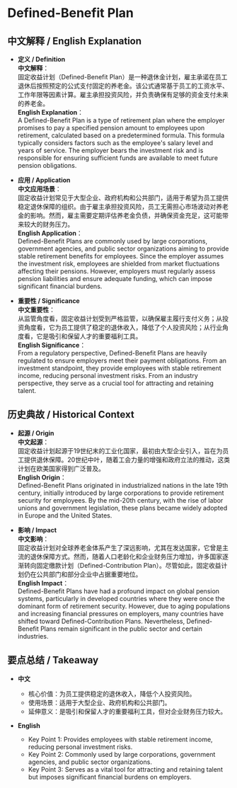 # Defined-Benefit Plan

## 中文解释 / English Explanation

* **定义 / Definition**  
  **中文解释**：  
  固定收益计划（Defined-Benefit Plan）是一种退休金计划，雇主承诺在员工退休后按照预定的公式支付固定的养老金。该公式通常基于员工的工资水平、工作年限等因素计算。雇主承担投资风险，并负责确保有足够的资金支付未来的养老金。  
  **English Explanation**：  
  A Defined-Benefit Plan is a type of retirement plan where the employer promises to pay a specified pension amount to employees upon retirement, calculated based on a predetermined formula. This formula typically considers factors such as the employee's salary level and years of service. The employer bears the investment risk and is responsible for ensuring sufficient funds are available to meet future pension obligations.

* **应用 / Application**  
  **中文应用场景**：  
  固定收益计划常见于大型企业、政府机构和公共部门，适用于希望为员工提供稳定退休保障的组织。由于雇主承担投资风险，员工无需担心市场波动对养老金的影响。然而，雇主需要定期评估养老金负债，并确保资金充足，这可能带来较大的财务压力。  
  **English Application**：  
  Defined-Benefit Plans are commonly used by large corporations, government agencies, and public sector organizations aiming to provide stable retirement benefits for employees. Since the employer assumes the investment risk, employees are shielded from market fluctuations affecting their pensions. However, employers must regularly assess pension liabilities and ensure adequate funding, which can impose significant financial burdens.

* **重要性 / Significance**  
  **中文重要性**：  
  从监管角度看，固定收益计划受到严格监管，以确保雇主履行支付义务；从投资角度看，它为员工提供了稳定的退休收入，降低了个人投资风险；从行业角度看，它是吸引和保留人才的重要福利工具。  
  **English Significance**：  
  From a regulatory perspective, Defined-Benefit Plans are heavily regulated to ensure employers meet their payment obligations. From an investment standpoint, they provide employees with stable retirement income, reducing personal investment risks. From an industry perspective, they serve as a crucial tool for attracting and retaining talent.

## 历史典故 / Historical Context

* **起源 / Origin**  
  **中文起源**：  
  固定收益计划起源于19世纪末的工业化国家，最初由大型企业引入，旨在为员工提供退休保障。20世纪中叶，随着工会力量的增强和政府立法的推动，这类计划在欧美国家得到广泛普及。  
  **English Origin**：  
  Defined-Benefit Plans originated in industrialized nations in the late 19th century, initially introduced by large corporations to provide retirement security for employees. By the mid-20th century, with the rise of labor unions and government legislation, these plans became widely adopted in Europe and the United States.

* **影响 / Impact**  
  **中文影响**：  
  固定收益计划对全球养老金体系产生了深远影响，尤其在发达国家，它曾是主流的退休保障方式。然而，随着人口老龄化和企业财务压力增加，许多国家逐渐转向固定缴款计划（Defined-Contribution Plan）。尽管如此，固定收益计划仍在公共部门和部分企业中占据重要地位。  
  **English Impact**：  
  Defined-Benefit Plans have had a profound impact on global pension systems, particularly in developed countries where they were once the dominant form of retirement security. However, due to aging populations and increasing financial pressures on employers, many countries have shifted toward Defined-Contribution Plans. Nevertheless, Defined-Benefit Plans remain significant in the public sector and certain industries.

## 要点总结 / Takeaway

* **中文**  
  - 核心价值：为员工提供稳定的退休收入，降低个人投资风险。  
  - 使用场景：适用于大型企业、政府机构和公共部门。  
  - 延伸意义：是吸引和保留人才的重要福利工具，但对企业财务压力较大。  

* **English**  
  - Key Point 1: Provides employees with stable retirement income, reducing personal investment risks.  
  - Key Point 2: Commonly used by large corporations, government agencies, and public sector organizations.  
  - Key Point 3: Serves as a vital tool for attracting and retaining talent but imposes significant financial burdens on employers.